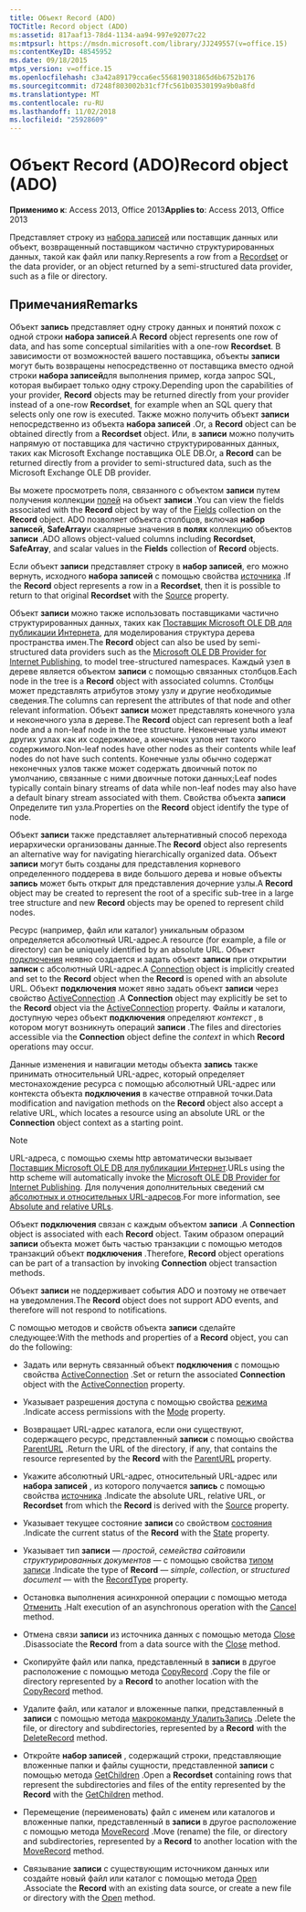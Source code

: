 ```yaml
---
title: Объект Record (ADO)
TOCTitle: Record object (ADO)
ms:assetid: 817aaf13-78d4-1134-aa94-997e92077c22
ms:mtpsurl: https://msdn.microsoft.com/library/JJ249557(v=office.15)
ms:contentKeyID: 48545952
ms.date: 09/18/2015
mtps_version: v=office.15
ms.openlocfilehash: c3a42a89179cca6ec556819031865d6b6752b176
ms.sourcegitcommit: d7248f803002b31cf7fc561b03530199a9b0a8fd
ms.translationtype: MT
ms.contentlocale: ru-RU
ms.lasthandoff: 11/02/2018
ms.locfileid: "25928609"
---
```

# <a name="record-object-ado"></a><span data-ttu-id="0cb98-102">Объект Record (ADO)</span><span class="sxs-lookup"><span data-stu-id="0cb98-102">Record object (ADO)</span></span>


<span data-ttu-id="0cb98-103">**Применимо к**: Access 2013, Office 2013</span><span class="sxs-lookup"><span data-stu-id="0cb98-103">**Applies to**: Access 2013, Office 2013</span></span>

<span data-ttu-id="0cb98-104">Представляет строку из [набора записей](recordset-object-ado.md) или поставщик данных или объект, возвращенный поставщиком частично структурированных данных, такой как файл или папку.</span><span class="sxs-lookup"><span data-stu-id="0cb98-104">Represents a row from a [Recordset](recordset-object-ado.md) or the data provider, or an object returned by a semi-structured data provider, such as a file or directory.</span></span>

## <a name="remarks"></a><span data-ttu-id="0cb98-105">Примечания</span><span class="sxs-lookup"><span data-stu-id="0cb98-105">Remarks</span></span>

<span data-ttu-id="0cb98-106">Объект **запись** представляет одну строку данных и понятий похож с одной строки **набора записей**.</span><span class="sxs-lookup"><span data-stu-id="0cb98-106">A **Record** object represents one row of data, and has some conceptual similarities with a one-row **Recordset**.</span></span> <span data-ttu-id="0cb98-107">В зависимости от возможностей вашего поставщика, объекты **записи** могут быть возвращены непосредственно от поставщика вместо одной строки **набора записей**для выполнения пример, когда запрос SQL, которая выбирает только одну строку.</span><span class="sxs-lookup"><span data-stu-id="0cb98-107">Depending upon the capabilities of your provider, **Record** objects may be returned directly from your provider instead of a one-row **Recordset**, for example when an SQL query that selects only one row is executed.</span></span> <span data-ttu-id="0cb98-108">Также можно получить объект **записи** непосредственно из объекта **набора записей** .</span><span class="sxs-lookup"><span data-stu-id="0cb98-108">Or, a **Record** object can be obtained directly from a **Recordset** object.</span></span> <span data-ttu-id="0cb98-109">Или, в **записи** можно получить напрямую от поставщика для частично структурированных данных, таких как Microsoft Exchange поставщика OLE DB.</span><span class="sxs-lookup"><span data-stu-id="0cb98-109">Or, a **Record** can be returned directly from a provider to semi-structured data, such as the Microsoft Exchange OLE DB provider.</span></span>

<span data-ttu-id="0cb98-110">Вы можете просмотреть поля, связанного с объектом **записи** путем получения коллекции [полей](fields-collection-ado.md) на объект **записи** .</span><span class="sxs-lookup"><span data-stu-id="0cb98-110">You can view the fields associated with the **Record** object by way of the [Fields](fields-collection-ado.md) collection on the **Record** object.</span></span> <span data-ttu-id="0cb98-111">ADO позволяет объекта столбцов, включая **набор записей**, **SafeArray**и скалярные значения в **полях** коллекцию объектов **записи** .</span><span class="sxs-lookup"><span data-stu-id="0cb98-111">ADO allows object-valued columns including **Recordset**, **SafeArray**, and scalar values in the **Fields** collection of **Record** objects.</span></span>

<span data-ttu-id="0cb98-112">Если объект **записи** представляет строку в **набор записей**, его можно вернуть, исходного **набора записей** с помощью свойства [источника](source-property-ado-record.md) .</span><span class="sxs-lookup"><span data-stu-id="0cb98-112">If the **Record** object represents a row in a **Recordset**, then it is possible to return to that original **Recordset** with the [Source](source-property-ado-record.md) property.</span></span>

<span data-ttu-id="0cb98-113">Объект **записи** можно также использовать поставщиками частично структурированных данных, таких как [Поставщик Microsoft OLE DB для публикации Интернета](microsoft-ole-db-provider-for-internet-publishing.md), для моделирования структура дерева пространства имен.</span><span class="sxs-lookup"><span data-stu-id="0cb98-113">The **Record** object can also be used by semi-structured data providers such as the [Microsoft OLE DB Provider for Internet Publishing](microsoft-ole-db-provider-for-internet-publishing.md), to model tree-structured namespaces.</span></span> <span data-ttu-id="0cb98-114">Каждый узел в дереве является объектом **записи** с помощью связанных столбцов.</span><span class="sxs-lookup"><span data-stu-id="0cb98-114">Each node in the tree is a **Record** object with associated columns.</span></span> <span data-ttu-id="0cb98-115">Столбцы может представлять атрибутов этому узлу и другие необходимые сведения.</span><span class="sxs-lookup"><span data-stu-id="0cb98-115">The columns can represent the attributes of that node and other relevant information.</span></span> <span data-ttu-id="0cb98-116">Объект **записи** может представлять конечного узла и неконечного узла в дереве.</span><span class="sxs-lookup"><span data-stu-id="0cb98-116">The **Record** object can represent both a leaf node and a non-leaf node in the tree structure.</span></span> <span data-ttu-id="0cb98-117">Неконечные узлы имеют других узлах как их содержимое, а конечных узлов нет такого содержимого.</span><span class="sxs-lookup"><span data-stu-id="0cb98-117">Non-leaf nodes have other nodes as their contents while leaf nodes do not have such contents.</span></span> <span data-ttu-id="0cb98-118">Конечные узлы обычно содержат неконечных узлов также может содержать двоичный поток по умолчанию, связанные с ними двоичные потоки данных;</span><span class="sxs-lookup"><span data-stu-id="0cb98-118">Leaf nodes typically contain binary streams of data while non-leaf nodes may also have a default binary stream associated with them.</span></span> <span data-ttu-id="0cb98-119">Свойства объекта **записи** Определите тип узла.</span><span class="sxs-lookup"><span data-stu-id="0cb98-119">Properties on the **Record** object identify the type of node.</span></span>

<span data-ttu-id="0cb98-120">Объект **записи** также представляет альтернативный способ перехода иерархически организованы данные.</span><span class="sxs-lookup"><span data-stu-id="0cb98-120">The **Record** object also represents an alternative way for navigating hierarchically organized data.</span></span> <span data-ttu-id="0cb98-121">Объект **записи** могут быть созданы для представления корневого определенного поддерева в виде большого дерева и новые объекты **запись** может быть открыт для представления дочерние узлы.</span><span class="sxs-lookup"><span data-stu-id="0cb98-121">A **Record** object may be created to represent the root of a specific sub-tree in a large tree structure and new **Record** objects may be opened to represent child nodes.</span></span>

<span data-ttu-id="0cb98-122">Ресурс (например, файл или каталог) уникальным образом определяется абсолютный URL-адрес.</span><span class="sxs-lookup"><span data-stu-id="0cb98-122">A resource (for example, a file or directory) can be uniquely identified by an absolute URL.</span></span> <span data-ttu-id="0cb98-123">Объект [подключения](connection-object-ado.md) неявно создается и задать объект **записи** при открытии **записи** с абсолютный URL-адрес.</span><span class="sxs-lookup"><span data-stu-id="0cb98-123">A [Connection](connection-object-ado.md) object is implicitly created and set to the **Record** object when the **Record** is opened with an absolute URL.</span></span> <span data-ttu-id="0cb98-124">Объект **подключения** может явно задать объект **записи** через свойство [ActiveConnection](activeconnection-property-ado.md) .</span><span class="sxs-lookup"><span data-stu-id="0cb98-124">A **Connection** object may explicitly be set to the **Record** object via the [ActiveConnection](activeconnection-property-ado.md) property.</span></span> <span data-ttu-id="0cb98-125">Файлы и каталоги, доступную через объект **подключения** определяют *контекст* , в котором могут возникнуть операций **записи** .</span><span class="sxs-lookup"><span data-stu-id="0cb98-125">The files and directories accessible via the **Connection** object define the *context* in which **Record** operations may occur.</span></span>

<span data-ttu-id="0cb98-126">Данные изменения и навигации методы объекта **запись** также принимать относительный URL-адрес, который определяет местонахождение ресурса с помощью абсолютный URL-адрес или контекста объекта **подключения** в качестве отправной точки.</span><span class="sxs-lookup"><span data-stu-id="0cb98-126">Data modification and navigation methods on the **Record** object also accept a relative URL, which locates a resource using an absolute URL or the **Connection** object context as a starting point.</span></span>

> [!NOTE]
> <span data-ttu-id="0cb98-127">URL-адреса, с помощью схемы http автоматически вызывает [Поставщик Microsoft OLE DB для публикации Интернет](microsoft-ole-db-provider-for-internet-publishing.md).</span><span class="sxs-lookup"><span data-stu-id="0cb98-127">URLs using the http scheme will automatically invoke the [Microsoft OLE DB Provider for Internet Publishing](microsoft-ole-db-provider-for-internet-publishing.md).</span></span> <span data-ttu-id="0cb98-128">Для получения дополнительных сведений см [абсолютных и относительных URL-адресов](absolute-and-relative-urls.md).</span><span class="sxs-lookup"><span data-stu-id="0cb98-128">For more information, see [Absolute and relative URLs](absolute-and-relative-urls.md).</span></span>



<span data-ttu-id="0cb98-129">Объект **подключения** связан с каждым объектом **записи** .</span><span class="sxs-lookup"><span data-stu-id="0cb98-129">A **Connection** object is associated with each **Record** object.</span></span> <span data-ttu-id="0cb98-130">Таким образом операций **записи** объекта может быть частью транзакции с помощью методов транзакций объект **подключения** .</span><span class="sxs-lookup"><span data-stu-id="0cb98-130">Therefore, **Record** object operations can be part of a transaction by invoking **Connection** object transaction methods.</span></span>

<span data-ttu-id="0cb98-131">Объект **записи** не поддерживает события ADO и поэтому не отвечает на уведомления.</span><span class="sxs-lookup"><span data-stu-id="0cb98-131">The **Record** object does not support ADO events, and therefore will not respond to notifications.</span></span>

<span data-ttu-id="0cb98-132">С помощью методов и свойств объекта **записи** сделайте следующее:</span><span class="sxs-lookup"><span data-stu-id="0cb98-132">With the methods and properties of a **Record** object, you can do the following:</span></span>

  - <span data-ttu-id="0cb98-133">Задать или вернуть связанный объект **подключения** с помощью свойства [ActiveConnection](activeconnection-property-ado.md) .</span><span class="sxs-lookup"><span data-stu-id="0cb98-133">Set or return the associated **Connection** object with the [ActiveConnection](activeconnection-property-ado.md) property.</span></span>

  - <span data-ttu-id="0cb98-134">Указывает разрешения доступа с помощью свойства [режима](mode-property-ado.md) .</span><span class="sxs-lookup"><span data-stu-id="0cb98-134">Indicate access permissions with the [Mode](mode-property-ado.md) property.</span></span>

  - <span data-ttu-id="0cb98-135">Возвращает URL-адрес каталога, если они существуют, содержащего ресурс, представленный **записи** с помощью свойства [ParentURL](parenturl-property-ado.md) .</span><span class="sxs-lookup"><span data-stu-id="0cb98-135">Return the URL of the directory, if any, that contains the resource represented by the **Record** with the [ParentURL](parenturl-property-ado.md) property.</span></span>

  - <span data-ttu-id="0cb98-136">Укажите абсолютный URL-адрес, относительный URL-адрес или **набора записей** , из которого получается **запись** с помощью свойства [источника](source-property-ado-record.md) .</span><span class="sxs-lookup"><span data-stu-id="0cb98-136">Indicate the absolute URL, relative URL, or **Recordset** from which the **Record** is derived with the [Source](source-property-ado-record.md) property.</span></span>

  - <span data-ttu-id="0cb98-137">Указывает текущее состояние **записи** со свойством [состояния](state-property-ado.md) .</span><span class="sxs-lookup"><span data-stu-id="0cb98-137">Indicate the current status of the **Record** with the [State](state-property-ado.md) property.</span></span>

  - <span data-ttu-id="0cb98-138">Указывает тип **записи** — *простой*, *семейства сайтов*или *структурированных документов* — с помощью свойства [типом записи](recordtype-property-ado.md) .</span><span class="sxs-lookup"><span data-stu-id="0cb98-138">Indicate the type of **Record** — *simple*, *collection*, or *structured document* — with the [RecordType](recordtype-property-ado.md) property.</span></span>

  - <span data-ttu-id="0cb98-139">Остановка выполнения асинхронной операции с помощью метода [Отменить](cancel-method-ado.md) .</span><span class="sxs-lookup"><span data-stu-id="0cb98-139">Halt execution of an asynchronous operation with the [Cancel](cancel-method-ado.md) method.</span></span>

  - <span data-ttu-id="0cb98-140">Отмена связи **записи** из источника данных с помощью метода [Close](close-method-ado.md) .</span><span class="sxs-lookup"><span data-stu-id="0cb98-140">Disassociate the **Record** from a data source with the [Close](close-method-ado.md) method.</span></span>

  - <span data-ttu-id="0cb98-141">Скопируйте файл или папка, представленный в **записи** в другое расположение с помощью метода [CopyRecord](copyrecord-method-ado.md) .</span><span class="sxs-lookup"><span data-stu-id="0cb98-141">Copy the file or directory represented by a **Record** to another location with the [CopyRecord](copyrecord-method-ado.md) method.</span></span>

  - <span data-ttu-id="0cb98-142">Удалите файл, или каталог и вложенные папки, представленный в **записи** с помощью метода [макрокоманду УдалитьЗапись](deleterecord-method-ado.md) .</span><span class="sxs-lookup"><span data-stu-id="0cb98-142">Delete the file, or directory and subdirectories, represented by a **Record** with the [DeleteRecord](deleterecord-method-ado.md) method.</span></span>

  - <span data-ttu-id="0cb98-143">Откройте **набор записей** , содержащий строки, представляющие вложенные папки и файлы сущности, представленной **записи** с помощью метода [GetChildren](getchildren-method-ado.md) .</span><span class="sxs-lookup"><span data-stu-id="0cb98-143">Open a **Recordset** containing rows that represent the subdirectories and files of the entity represented by the **Record** with the [GetChildren](getchildren-method-ado.md) method.</span></span>

  - <span data-ttu-id="0cb98-144">Перемещение (переименовать) файл с именем или каталогов и вложенные папки, представленный в **записи** в другое расположение с помощью метода [MoveRecord](moverecord-method-ado.md) .</span><span class="sxs-lookup"><span data-stu-id="0cb98-144">Move (rename) the file, or directory and subdirectories, represented by a **Record** to another location with the [MoveRecord](moverecord-method-ado.md) method.</span></span>

  - <span data-ttu-id="0cb98-145">Связывание **записи** с существующим источником данных или создайте новый файл или каталог с помощью метода [Open](open-method-ado-record.md) .</span><span class="sxs-lookup"><span data-stu-id="0cb98-145">Associate the **Record** with an existing data source, or create a new file or directory with the [Open](open-method-ado-record.md) method.</span></span>

